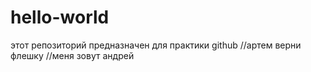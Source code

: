 # hello-world
этот репозиторий предназначен для практики github
//артем верни флешку
//меня зовут андрей
